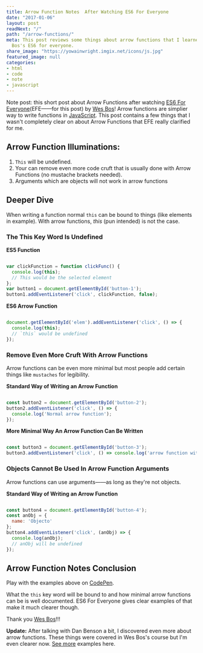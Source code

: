 ```yaml
---
title: Arrow Function Notes  After Watching ES6 For Everyone
date: "2017-01-06"
layout: post
readNext: "/"
path: "/arrow-functions/"
meta: This post reviews some things about arrow functions that I learned from Wes
  Bos's ES6 for everyone.
share_image: "https://yowainwright.imgix.net/icons/js.jpg"
featured_image: null
categories:
- html
- code
- note
- javascript
---
```


Note post: this short post about Arrow Functions after watching [ES6 For Everyone](https://es6.io/)(EFE——for this post) by [Wes Bos](http://wesbos.com/)! Arrow functions are simplier way to write functions in [JavaScript](https://developer.mozilla.org/en-US/docs/Web/JavaScript/Reference/Functions/Arrow_functions). This post contains a few things that I wasn't completely clear on about Arrow Functions that EFE really clarified for me.

## Arrow Function Illuminations:

1. `This` will be undefined.
2. Your can remove even more code cruft that is usually done with Arrow Functions (no mustache brackets needed).
3. Arguments which are objects will not work in arrow functions

## Deeper Dive

When writing a function normal `this` can be bound to things (like elements in example). With arrow functions, _this_ (pun intended) is not the case.

### The This Key Word Is Undefined

**ES5 Function**

```javascript

var clickFunction = function clickFunc() {
  console.log(this);
  // This would be the selected element
};
var button1 = document.getElementById('button-1');
button1.addEventListener('click', clickFunction, false);

```

**ES6 Arrow Function**

```javascript

document.getElementById('elem').addEventListener('click', () => {
  console.log(this);
  // `this` would be undefined
});

```

### Remove Even More Cruft With Arrow Functions

Arrow functions can be even more minimal but most people add certain things like `mustaches` for legibility.

**Standard Way of Writing an Arrow Function**

```javascript

const button2 = document.getElementById('button-2');
button2.addEventListener('click', () => {
  console.log('Normal arrow function');
});

```

**More Minimal Way An Arrow Function Can Be Written**

```javascript

const button3 = document.getElementById('button-3');
button3.addEventListener('click', () => console.log('arrow function with less cruft'));

```

### Objects Cannot Be Used In Arrow Function Arguments

Arrow functions can use arguments——as long as they're not objects.

**Standard Way of Writing an Arrow Function**

```javascript

const button4 = document.getElementById('button-4');
const anObj = {
  name: 'Objecto'
};
button4.addEventListener('click', (anObj) => {
  console.log(anObj);
  // anObj will be undefined
});

```

## Arrow Function Notes Conclusion

Play with the examples above on [CodePen](http://codepen.io/yowainwright/pen/5e5d740b1388b400fc1cc0717f5a29f8).

What the `this` key word will be bound to and how minimal arrow functions can be is well documented. ES6 For Everyone gives clear examples of that make it much clearer though.

Thank you [Wes Bos](http://wesbos.com/)!!!

**Update:** After talking with Dan Benson a bit, I discovered even more about arrow functions. These things were covered in Wes Bos's course but I'm even clearer now. [See more](https://jeffry.in/arrow-functions-cont/) examples here. 
